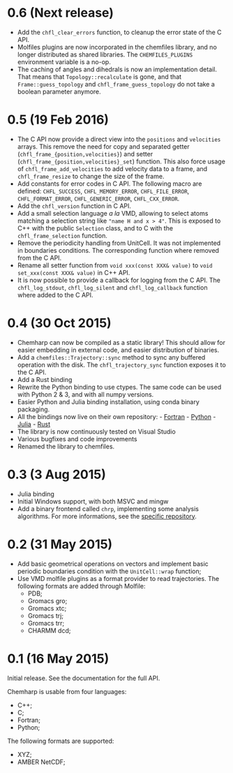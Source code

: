 # 0.6 (Next release)

* Add the `chfl_clear_errors` function, to cleanup the error state of the C API.
* Molfiles plugins are now incorporated in the chemfiles library, and no longer
  distributed as shared libraries. The `CHEMFILES_PLUGINS` environment variable
  is a no-op.
* The caching of angles and dihedrals is now an implementation detail. That
  means that `Topology::recalculate` is gone, and that `Frame::guess_topology`
  and `chfl_frame_guess_topology` do not take a boolean parameter anymore.

# 0.5 (19 Feb 2016)

* The C API now provide a direct view into the `positions` and `velocities`
  arrays. This remove the need for copy and separated getter
  (`chfl_frame_{position,velocities}`) and setter
  (`chfl_frame_{position,velocities}_set`) function. This also force usage of
  `chfl_frame_add_velocities` to add velocity data to a frame, and
  `chfl_frame_resize` to change the size of the frame.
* Add constants for error codes in C API. The following macro are defined:
  `CHFL_SUCCESS`, `CHFL_MEMORY_ERROR`, `CHFL_FILE_ERROR`, `CHFL_FORMAT_ERROR`,
  `CHFL_GENERIC_ERROR`, `CHFL_CXX_ERROR`.
* Add the `chfl_version` function in C API.
* Add a small selection language *a la* VMD, allowing to select atoms matching
  a selection string like `"name H and x > 4"`. This is exposed to C++ with the
  public `Selection` class, and to C with the `chfl_frame_selection` function.
* Remove the periodicity handling from UnitCell. It was not implemented in
  boundaries conditions. The corresponding function where removed from the C
  API.
* Rename all setter function from `void xxx(const XXX& value)` to
  `void set_xxx(const XXX& value)` in C++ API.
* It is now possible to provide a callback for logging from the C API. The
  `chfl_log_stdout`, `chfl_log_silent` and `chfl_log_callback` function where
  added to the C API.


# 0.4 (30 Oct 2015)

* Chemharp can now be compiled as a static library! This should allow for easier
  embedding in external code, and easier distribution of binaries.
* Add a `chemfiles::Trajectory::sync` method to sync any buffered operation with
  the disk. The `chfl_trajectory_sync` function exposes it to the C API.
* Add a Rust binding
* Rewrite the Python binding to use ctypes. The same code can be used with
  Python 2 & 3, and with all numpy versions.
* Easier Python and Julia binding installation, using conda binary packaging.
* All the bindings now live on their own repository:
      - [Fortran](https://github.com/Luthaf/Chemharp.f03)
      - [Python](https://github.com/Luthaf/Chemharp.py)
      - [Julia](https://github.com/Luthaf/Chemharp.jl)
      - [Rust](https://github.com/Luthaf/Chemharp.rs)
* The library is now continuously tested on Visual Studio
* Various bugfixes and code improvements
* Renamed the library to chemfiles.

# 0.3 (3 Aug 2015)

* Julia binding
* Initial Windows support, with both MSVC and mingw
* Add a binary frontend called `chrp`, implementing some analysis algorithms.
  For more informations, see the [specific repository](https://github.com/Luthaf/chrp).

# 0.2 (31 May 2015)

* Add basic geometrical operations on vectors and implement basic periodic boundaries condition with the `UnitCell::wrap` function;
* Use VMD molfile plugins as a format provider to read trajectories. The following formats are
added through Molfile:
    * PDB;
    * Gromacs gro;
    * Gromacs xtc;
    * Gromacs trj;
    * Gromacs trr;
    * CHARMM dcd;

# 0.1 (16 May 2015)

Initial release. See the documentation for the full API.

Chemharp is usable from four languages:

* C++;
* C;
* Fortran;
* Python;

The following formats are supported:

* XYZ;
* AMBER NetCDF;
